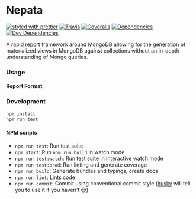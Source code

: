 # Nepata

[![styled with prettier](https://img.shields.io/badge/styled_with-prettier-ff69b4.svg)](https://github.com/prettier/prettier)
[![Travis](https://img.shields.io/travis/Svjard/nepata.svg)](https://travis-ci.org/Svjard/nepata)
[![Coveralls](https://img.shields.io/coveralls/Svjard/nepata.svg)](https://coveralls.io/github/Svjard/nepata)
[![Dependencies](https://david-dm.org/Svjard/nepata/status.svg)](https://david-dm.org/Svjard/nepata)
[![Dev Dependencies](https://david-dm.org/Svjard/nepata/dev-status.svg)](https://david-dm.org/Svjard/nepata?type=dev)

A rapid report framework around MongoDB allowing for the generation of materialized views in MongoDB against collections without an in-depth understanding of Mongo queries.

### Usage


#### Report Format


### Development

```bash
npm install
npm run test
```

#### NPM scripts

 - `npm run test`: Run test suite
 - `npm start`: Run `npm run build` in watch mode
 - `npm run test:watch`: Run test suite in [interactive watch mode](http://facebook.github.io/jest/docs/cli.html#watch)
 - `npm run test:prod`: Run linting and generate coverage
 - `npm run build`: Generate bundles and typings, create docs
 - `npm run lint`: Lints code
 - `npm run commit`: Commit using conventional commit style ([husky](https://github.com/typicode/husky) will tell you to use it if you haven't :wink:)
